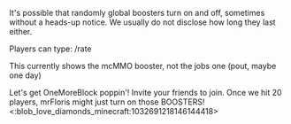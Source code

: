 It's possible that randomly global boosters turn on and off, sometimes without a heads-up notice. We usually do not disclose how long they last either.

Players can type: /rate

This currently shows the mcMMO booster, not the jobs one (pout, maybe one day)

Let's get OneMoreBlock poppin'! Invite your friends to join. Once we hit 20 players, mrFloris might just turn on those BOOSTERS! <:blob_love_diamonds_minecraft:1032691218146144418>